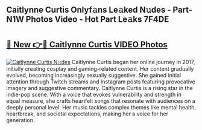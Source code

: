 ## Caitlynne Curtis Onlyf𝚊ns Le𝚊ked N𝚞des - Part-N1W Photos Video - Hot Part Le𝚊ks 7F4DE

# <h2><a href="http://ac54279.deff.icu/?id=Caitlynne+Curtis">🔗 New 👉🔴 Caitlynne Curtis VIDEO Photos</a></h2>

[![Caitlynne Curtis N𝚞des](https://i.imgur.com/rIISA9y.gif)](http://ac54279.deff.icu/?id=Caitlynne+Curtis)
Caitlynne Curtis began her online journey in 2017, initially creating cosplay and gaming-related content. Her content gradually evolved, becoming increasingly sexually suggestive. She gained initial attention through Twitch streams and Instagram posts featuring provocative imagery and suggestive commentary. Caitlynne Curtis is a rising star in the indie-pop scene. With a voice that evokes vulnerability and strength in equal measure, she crafts heartfelt songs that resonate with audiences on a deeply personal level. Her music tackles complex themes like mental health, heartbreak, and societal expectations, making her a voice for her generation.
